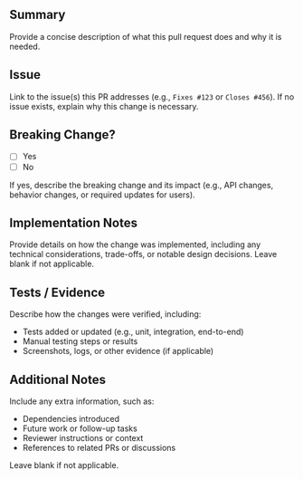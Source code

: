 ## Summary

Provide a concise description of what this pull request does and why it is needed.

## Issue

Link to the issue(s) this PR addresses (e.g., `Fixes #123` or `Closes #456`). If no issue exists, explain why this change is necessary.

## Breaking Change?

- [ ] Yes
- [ ] No

If yes, describe the breaking change and its impact (e.g., API changes, behavior changes, or required updates for users).

## Implementation Notes

Provide details on how the change was implemented, including any technical considerations, trade-offs, or notable design decisions. Leave blank if not applicable.

## Tests / Evidence

Describe how the changes were verified, including:

- Tests added or updated (e.g., unit, integration, end-to-end)
- Manual testing steps or results
- Screenshots, logs, or other evidence (if applicable)

## Additional Notes

Include any extra information, such as:

- Dependencies introduced
- Future work or follow-up tasks
- Reviewer instructions or context
- References to related PRs or discussions

Leave blank if not applicable.
